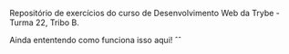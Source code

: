 Repositório de exercícios do curso de Desenvolvimento Web da Trybe - Turma 22, Tribo B.

Ainda ententendo como funciona isso aqui! ˆˆ

